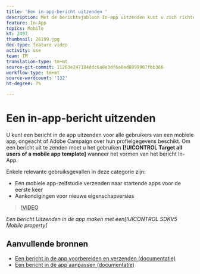 ```yaml
---
title: 'Een in-app-bericht uitzenden '
description: Met de berichtsjabloon In-app uitzenden kunt u zich richten op alle gebruikers van uw mobiele app met Adobe Campaign Standard (ACS)
feature: In-App
topics: Mobile
kt: 2497
thumbnail: 26199.jpg
doc-type: feature video
activity: use
team: TM
translation-type: tm+mt
source-git-commit: 11263e247184ddc6a8e3df6a8ed0899907fbb366
workflow-type: tm+mt
source-wordcount: '132'
ht-degree: 7%

---
```



# Een in-app-bericht uitzenden

U kunt een bericht in de app uitzenden voor alle gebruikers van een mobiele app, ongeacht of Adobe Campaign over hun profielgegevens beschikt. Om een bericht uit te zenden moet u het gebruiken **[!UICONTROL Target all users of a mobile app template]** wanneer het vormen van het bericht In-App.

Enkele relevante gebruiksgevallen in deze categorie zijn:

* Een mobiele app-zelfstudie verzenden naar startende apps voor de eerste keer
* Aankondigingen voor nieuwe eigenschapversies

>[!VIDEO](https://video.tv.adobe.com/v/26199?quality=12)

*Een bericht Uitzenden in de app maken met een[!UICONTROL SDKV5 Mobile property]*

## Aanvullende bronnen

* [Een bericht in de app voorbereiden en verzenden (documentatie)](https://docs.adobe.com/content/help/en/campaign-standard/using/communication-channels/in-app-messaging/preparing-and-sending-an-in-app-message.html)
* [Een bericht in de app aanpassen (documentatie)](https://docs.adobe.com/content/help/en/campaign-standard/using/communication-channels/in-app-messaging/customizing-an-in-app-message.html)
